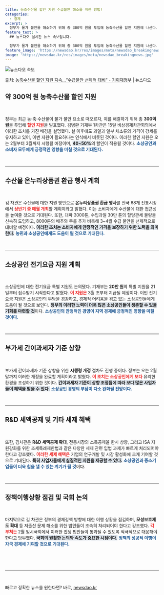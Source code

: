 ```yaml
---
title: 농축수산물 할인 지원 수급불안 해소를 위한 방법!
categories:
  - 경제
excerpt: >
  정부가 물가 불안을 해소하기 위해 총 300억 원을 투입해 농축수산물 할인 지원에 나선다. 기획재정부는 15…
feature_text: >
  ## 뉴스다오 실시간 뉴스 속보입니다.

  정부가 물가 불안을 해소하기 위해 총 300억 원을 투입해 농축수산물 할인 지원에 나선다. 기획재정부는 15…
feature_image: 'https://newsdao.kr/res/images/meta/newsdao_breakingnews.jpg'
image: 'https://newsdao.kr/res/images/meta/newsdao_breakingnews.jpg'
---
```


![뉴스다오 속보](https://newsdao.kr/res/images/meta/newsdao_breakingnews.jpg)

<p>출처: <a href="https://newsdao.kr/3160" rel="dofollow">농축수산물 할인 지원 지속…“수급불안 선제적 대비” - 기획재정부</a> | 뉴스다오</p>

<h2 data-ke-size="size26">약 300억 원 농축수산물 할인 지원</h2>

<p data-ke-size="size16">&nbsp;</p>
정부는 최근 농·축·수산물이 물가 불안 요소로 떠오르자, 이를 해결하기 위해 총 <b>300억 원</b>을 투입해 <b><span style="color: #ee2323;">할인 지원</span></b>을 발표했다. 김병환 기재부 1차관은 15일 비상경제차관회의에서 이러한 조치를 가진 배경을 설명했다. 설 이후에도 과일과 일부 채소류의 가격이 강세를 유지하고 있어, 이번 지원이 필요하다는 인식에서 비롯된 것이다. 이러한 할인 지원은 오는 2월부터 3월까지 시행될 예정이며, <b><span style="background-color: #21538527;">40~50%</span></b>의 할인이 적용될 것이다. <b><span style="color: #1a5490;">소상공인과 소비자 모두에게 긍정적인 영향을 미칠 것으로 기대된다.</span></b></p>

<p data-ke-size="size16">&nbsp;</p>

<hr>

<h2 data-ke-size="size26">수산물 온누리상품권 환급 행사 계획</h2>

<p data-ke-size="size16">&nbsp;</p>
김 차관은 수산물에 대한 지원 방안으로 <b>온누리상품권 환급 행사</b>를 전국 68개 전통시장에서 <b><span style="color: #ee2323;">상반기 중 매월 개최</span></b>할 계획이라고 밝혔다. 이는 소비자에게 수산물에 대한 접근성을 높여줄 것으로 기대된다. 또한, 대파 3000톤, 수입과일 30만 톤의 할당관세 물량을 신속히 도입하고, 8000톤의 배추와 무를 추가 비축해 3~4월 수급 불안을 선제적으로 대비할 예정이다. <b><span style="background-color: #21538527;">이러한 조치는 소비자에게 안정적인 가격을 보장하기 위한 노력을 의미한다.</span></b> <b><span style="color: #1a5490;">농민과 소상공인에게도 도움이 될 것으로 기대된다.</span></b></p>

<p data-ke-size="size16">&nbsp;</p>

<hr>

<h2 data-ke-size="size26">소상공인 전기요금 지원 계획</h2>

<p data-ke-size="size16">&nbsp;</p>
소상공인에 대한 전기요금 특별 지원도 논의됐다. 기재부는 <b>20만 원</b>의 특별 지원을 21일부터 접수받기 시작한다고 밝혔다. <b><span style="color: #ee2323;">이 지원은</span></b> 3월 초부터 지급될 예정이다. 이번 전기요금 지원은 소상공인의 부담을 경감하고, 경제적 어려움을 겪고 있는 소상공인들에게 도움이 될 것으로 보인다. <b><span style="background-color: #21538527;">정부의 이러한 노력이 더욱 많은 소상공인들이 생존할 수 있을 기회를 마련할 것</span></b>이다. <b><span style="color: #1a5490;">소상공인의 안정적인 경영이 지역 경제에 긍정적인 영향을 미칠 것이다.</span></b></p>

<p data-ke-size="size16">&nbsp;</p>

<hr>

<h2 data-ke-size="size26">부가세 간이과세자 기준 상향</h2>

<p data-ke-size="size16">&nbsp;</p>
부가세 간이과세자 기준 상향을 위한 <b>시행령 개정</b> 절차도 진행 중이다. 정부는 오는 2월 말까지 이러한 개정을 완료할 계획이라고 밝혔다. <b><span style="color: #ee2323;">이 조치는 소상공인에게 보다</span></b> 유리한 환경을 조성하기 위한 것이다. <b><span style="background-color: #21538527;">간이과세자 기준이 상향 조정됨에 따라 보다 많은 사업자들이 혜택을 받을 수 있다.</span></b> <b><span style="color: #1a5490;">소상공인 경영의 부담이 다소 완화될 전망이다.</span></b></p>

<p data-ke-size="size16">&nbsp;</p>

<hr>

<h2 data-ke-size="size26">R&D 세액공제 및 기타 세제 혜택</h2>

<p data-ke-size="size16">&nbsp;</p>
또한, 김차관은 <b>R&D 세액공제 확대</b>, 전통시장의 소득공제율 한시 상향, 그리고 ISA 지원강화를 위한 조세특례제한법과 같은 다양한 세제 관련 입법 과제가 빠르게 처리되어야 한다고 강조했다. <b><span style="color: #ee2323;">이러한 세제 혜택은</span></b> 기업의 연구개발 및 시장 활성화에 크게 기여할 것으로 기대된다. <b><span style="background-color: #21538527;">특히 사업자들에게 실질적인 지원을 제공할 수 있다.</span></b> <b><span style="color: #1a5490;">소상공인과 중소기업들이 더욱 힘을 낼 수 있는 계기가 될 것</span></b>이다.</p>

<p data-ke-size="size16">&nbsp;</p>

<hr>

<h2 data-ke-size="size26">정책이행상황 점검 및 국회 논의</h2>

<p data-ke-size="size16">&nbsp;</p>
마지막으로 김 차관은 정부의 경제정책 방향에 대한 이행 상황을 점검하며, <b>모성보호제도 확대</b> 등 저출산 문제 해소를 위한 법안들이 조속히 처리되어야 한다고 강조했다. <b><span style="color: #ee2323;">각 부처는</span></b> 2월 임시국회에서 이러한 민생 법안들이 통과될 수 있도록 적극적으로 대응해야 한다고 당부했다. <b><span style="background-color: #21538527;">국회의 원활한 논의와 속도가 중요한 시점이다.</span></b> <b><span style="color: #1a5490;">정책의 성공적 이행이 자국 경제에 기여할 것으로 기대된다.</span></b></p>

<p data-ke-size="size16">&nbsp;</p>

<p data-ke-size="size16">&nbsp;</p>

<hr>

<p data-ke-size="size16">&nbsp;</p> 

빠르고 정확한 뉴스를 원한다면? 바로, <a href="https://newsdao.kr" rel="dofollow">newsdao.kr</a>


